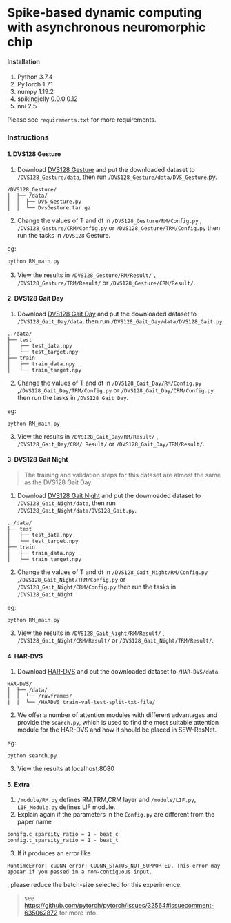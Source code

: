# Spike-based dynamic computing with asynchronous neuromorphic chip

#### Installation

1. Python 3.7.4
2. PyTorch 1.7.1
3. numpy 1.19.2
4. spikingjelly 0.0.0.0.12
5. nni 2.5

Please see `requirements.txt` for more requirements.

### **Instructions**

#### 1. DVS128 Gesture

1. Download [DVS128 Gesture](https://www.research.ibm.com/dvsgesture/) and put the downloaded dataset to `/DVS128_Gesture/data`, then run `/DVS128_Gesture/data/DVS_Gesture`.py.

```
/DVS128_Gesture/
│  ├── /data/
│  │  ├── DVS_Gesture.py
│  │  └── DvsGesture.tar.gz
```

2. Change the values of T and dt in `/DVS128_Gesture/RM/Config.py` , `/DVS128_Gesture/CRM/Config.py` or `/DVS128_Gesture/TRM/Config.py` then run the tasks in `/DVS128` Gesture.

eg:

```
python RM_main.py
```

3. View the results in `/DVS128_Gesture/RM/Result/` 、 `/DVS128_Gesture/TRM/Result/` or `/DVS128_Gesture/CRM/Result/`.

#### 2. DVS128 Gait Day

1. Download [DVS128 Gait Day](https://github.com/zhangxiann/TPAMI_Gait_Identification) and put the downloaded dataset to `/DVS128_Gait_Day/data`, then run `/DVS128_Gait_Day/data/DVS128_Gait.py`.

```
../data/
├── test
│   ├── test_data.npy
│   └── test_target.npy
├── train
│   ├── train_data.npy
│   └── train_target.npy
```

2. Change the values of T and dt in `/DVS128_Gait_Day/RM/Config.py` ,`/DVS128_Gait_Day/TRM/Config.py` or `/DVS128_Gait_Day/CRM/Config.py` then run the tasks in `/DVS128_Gait_Day`.

eg:

```
python RM_main.py
```

3. View the results in `/DVS128_Gait_Day/RM/Result/` , `/DVS128_Gait_Day/CRM/ Result/` or `/DVS128_Gait_Day/TRM/Result/`.

#### 3. DVS128 Gait Night

> The training and validation steps for this dataset are almost the same as the DVS128 Gait Day.

1. Download [DVS128 Gait Night](https://github.com/zhangxiann/TPAMI_Gait_Identification) and put the downloaded dataset to `/DVS128_Gait_Night/data`, then run `/DVS128_Gait_Night/data/DVS128_Gait.py`.

```
../data/
├── test
│   ├── test_data.npy
│   └── test_target.npy
├── train
│   ├── train_data.npy
│   └── train_target.npy
```

2. Change the values of T and dt in `/DVS128_Gait_Night/RM/Config.py` ,`/DVS128_Gait_Night/TRM/Config.py` or `/DVS128_Gait_Night/CRM/Config.py` then run the tasks in `/DVS128_Gait_Night`.

eg:

```
python RM_main.py
```

3. View the results in `/DVS128_Gait_Night/RM/Result/` , `/DVS128_Gait_Night/CRM/Result/` or `/DVS128_Gait_Night/TRM/Result/`.

#### 4. HAR-DVS

1. Download [HAR-DVS](https://github.com/Event-AHU/HARDVS) and put the downloaded dataset to `/HAR-DVS/data`.

```
HAR-DVS/
│  ├── /data/
│  │  └── /rawframes/
|  |  └── /HARDVS_train-val-test-split-txt-file/
```

2. We offer a number of attention modules with different advantages and provide the `search.py`, which is used to find the most suitable attention module for the HAR-DVS and how it should be placed in SEW-ResNet.

eg:

```
python search.py
```

3. View the results at localhost:8080

#### 5. Extra

1. `/module/RM.py` defines RM,TRM,CRM layer and `/module/LIF.py`, `LIF_Module.py` defines LIF module.
2. Explain again if the parameters in the `Config.py` are different from the paper name

```
conifg.c_sparsity_ratio = 1 - beat_c
config.t_sparsity_ratio = 1 - beat_t
```

3. If it produces an error like

```
RuntimeError: cuDNN error: CUDNN_STATUS_NOT_SUPPORTED. This error may appear if you passed in a non-contiguous input.
```

, please reduce the batch-size selected for this experimence.

> see https://github.com/pytorch/pytorch/issues/32564#issuecomment-635062872 for more info.

